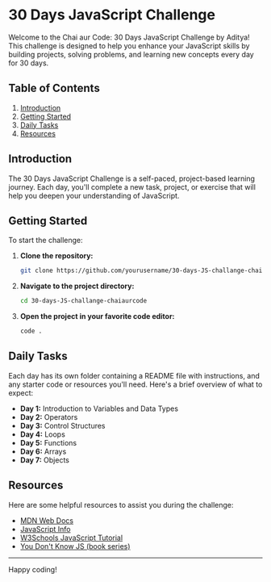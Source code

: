# 30 Days JavaScript Challenge

Welcome to the Chai aur Code: 30 Days JavaScript Challenge by Aditya! This challenge is designed to help you enhance your JavaScript skills by building projects, solving problems, and learning new concepts every day for 30 days.

## Table of Contents

1. [Introduction](#introduction)
2. [Getting Started](#getting-started)
3. [Daily Tasks](#daily-tasks)
4. [Resources](#resources)

## Introduction

The 30 Days JavaScript Challenge is a self-paced, project-based learning journey. Each day, you'll complete a new task, project, or exercise that will help you deepen your understanding of JavaScript.

## Getting Started

To start the challenge:

1. **Clone the repository:**
    ```bash
    git clone https://github.com/yourusername/30-days-JS-challange-chaiaurcode.git
    ```
2. **Navigate to the project directory:**
    ```bash
    cd 30-days-JS-challange-chaiaurcode
    ```
3. **Open the project in your favorite code editor:**
    ```bash
    code .
    ```

## Daily Tasks

Each day has its own folder containing a README file with instructions, and any starter code or resources you'll need. Here's a brief overview of what to expect:

- **Day 1:** Introduction to Variables and Data Types
- **Day 2:** Operators
- **Day 3:** Control Structures
- **Day 4:** Loops
- **Day 5:** Functions
- **Day 6:** Arrays
- **Day 7:** Objects

## Resources

Here are some helpful resources to assist you during the challenge:

- [MDN Web Docs](https://developer.mozilla.org/en-US/docs/Web/JavaScript)
- [JavaScript Info](https://javascript.info/)
- [W3Schools JavaScript Tutorial](https://www.w3schools.com/js/)
- [You Don't Know JS (book series)](https://github.com/getify/You-Dont-Know-JS)

---

Happy coding!
